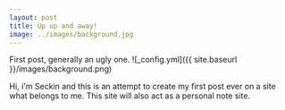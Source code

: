```yaml
---
layout: post
title: Up up and away!
image: ../images/background.jpg
---
```


First post, generally an ugly one.
![_config.yml]({{ site.baseurl }}/images/background.png)

Hi, i'm Seckin and this is an attempt to create my first post ever on a site what belongs to me. This site will also act as a personal note site. 
